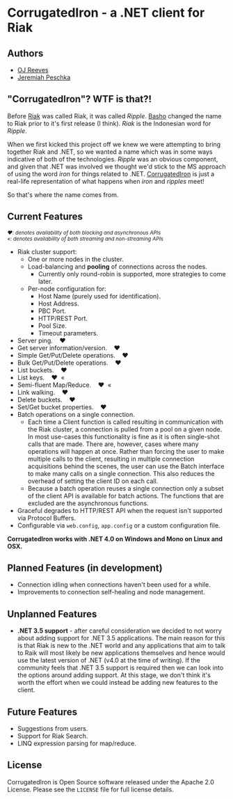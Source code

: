 CorrugatedIron - a .NET client for Riak
=======================================

Authors
-------

* [OJ Reeves](http://buffered.io)
* [Jeremiah Peschka](http://facility9.com/)

"CorrugatedIron"? WTF is that?!
-------------------------------

Before [Riak](http://riak.basho.com/) was called Riak, it was called _Ripple_. [Basho](http://basho.com/) changed the name to Riak prior to it's first release (I think). _Riak_ is the Indonesian word for _Ripple_.

When we first kicked this project off we knew we were attempting to bring together Riak and .NET, so we wanted a name which was in some ways indicative of both of the technologies. _Ripple_ was an obvious component, and given that .NET was involved we thought we'd stick to the MS approach of using the word _iron_ for things related to .NET. [CorrugatedIron](http://en.wikipedia.org/wiki/Corrugated_galvanised_iron) is just a real-life representation of what happens when _iron_ and _ripples_ meet!

So that's where the name comes from.

Current Features
----------------

<small>*&hearts;: denotes availability of both blocking and asynchronous APIs*<br/>
*&laquo;: denotes availability of both streaming and non-streaming APIs*</small>

* Riak cluster support:
    * One or more nodes in the cluster.
    * Load-balancing and **pooling** of connections across the nodes.
        * Currently only round-robin is supported, more strategies to come later.
    * Per-node configuration for:
        * Host Name (purely used for identification).
        * Host Address.
        * PBC Port.
        * HTTP/REST Port.
        * Pool Size.
        * Timeout parameters.
* Server ping. &nbsp;&nbsp;&nbsp;&hearts;
* Get server information/version. &nbsp;&nbsp;&nbsp;&hearts;
* Simple Get/Put/Delete operations. &nbsp;&nbsp;&nbsp;&hearts;
* Bulk Get/Put/Delete operations. &nbsp;&nbsp;&nbsp;&hearts;
* List buckets. &nbsp;&nbsp;&nbsp;&hearts;
* List keys. &nbsp;&nbsp;&nbsp;&hearts;&nbsp;&nbsp;&laquo;
* Semi-fluent Map/Reduce. &nbsp;&nbsp;&nbsp;&hearts;&nbsp;&nbsp;&laquo;
* Link walking. &nbsp;&nbsp;&nbsp;&hearts;
* Delete buckets. &nbsp;&nbsp;&nbsp;&hearts;
* Set/Get bucket properties. &nbsp;&nbsp;&nbsp;&hearts;
* Batch operations on a single connection.
    * Each time a Client function is called resulting in communication with the Riak
      cluster, a connection is pulled from a pool on a given node. In most use-cases this
      functionality is fine as it is often single-shot calls that are made. There are,
      however, cases where many operations will happen at once. Rather than forcing the
      user to make multiple calls to the client, resulting in multiple connection
      acquisitions behind the scenes, the user can use the Batch interface to make many
      calls on a single connection. This also reduces the overhead of setting the client
      ID on each call.
    * Because a batch operation reuses a single connection only a subset of the client
      API is available for batch actions. The functions that are excluded are the
      asynchronous functions.
* Graceful degrades to HTTP/REST API when the request isn't supported via Protocol Buffers.
* Configurable via `web.config`, `app.config` or a custom configuration file.

**CorrugatedIron works with .NET 4.0 on Windows and Mono on Linux and OSX.**

Planned Features (in development)
---------------------------------

* Connection idling when connections haven't been used for a while.
* Improvements to connection self-healing and node management.

Unplanned Features
------------------

* **.NET 3.5 support** - after careful consideration we decided to not worry about
  adding support for .NET 3.5 applications. The main reason for this is that Riak is new
  to the .NET world and any applications that aim to talk to Raik will most likely be
  new applications themselves and hence would use the latest version of .NET (v4.0 at the
  time of writing). If the community feels that .NET 3.5 support is required then we can
  look into the options around adding support. At this stage, we don't think it's worth
  the effort when we could instead be adding new features to the client.

Future Features
---------------

* Suggestions from users.
* Support for Riak Search.
* LINQ expression parsing for map/reduce.

License
-------

CorrugatedIron is Open Source software released under the Apache 2.0 License.
Please see the `LICENSE` file for full license details.

